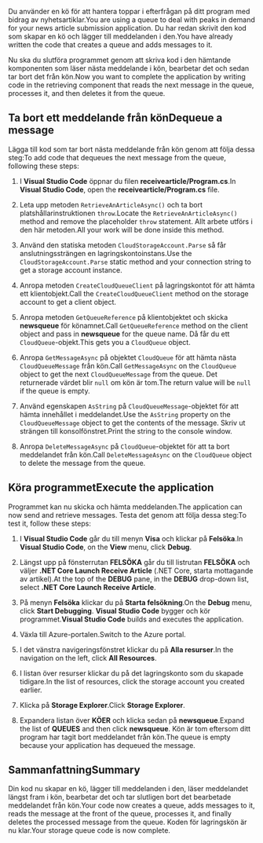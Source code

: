 <span data-ttu-id="3e227-101">Du använder en kö för att hantera toppar i efterfrågan på ditt program med bidrag av nyhetsartiklar.</span><span class="sxs-lookup"><span data-stu-id="3e227-101">You are using a queue to deal with peaks in demand for your news article submission application.</span></span> <span data-ttu-id="3e227-102">Du har redan skrivit den kod som skapar en kö och lägger till meddelanden i den.</span><span class="sxs-lookup"><span data-stu-id="3e227-102">You have already written the code that creates a queue and adds messages to it.</span></span>

<span data-ttu-id="3e227-103">Nu ska du slutföra programmet genom att skriva kod i den hämtande komponenten som läser nästa meddelande i kön, bearbetar det och sedan tar bort det från kön.</span><span class="sxs-lookup"><span data-stu-id="3e227-103">Now you want to complete the application by writing code in the retrieving component that reads the next message in the queue, processes it, and then deletes it from the queue.</span></span>

## <a name="dequeue-a-message"></a><span data-ttu-id="3e227-104">Ta bort ett meddelande från kön</span><span class="sxs-lookup"><span data-stu-id="3e227-104">Dequeue a message</span></span>

<span data-ttu-id="3e227-105">Lägga till kod som tar bort nästa meddelande från kön genom att följa dessa steg:</span><span class="sxs-lookup"><span data-stu-id="3e227-105">To add code that dequeues the next message from the queue, following these steps:</span></span>

1. <span data-ttu-id="3e227-106">I **Visual Studio Code** öppnar du filen **receivearticle/Program.cs**.</span><span class="sxs-lookup"><span data-stu-id="3e227-106">In **Visual Studio Code**, open the **receivearticle/Program.cs** file.</span></span>

1. <span data-ttu-id="3e227-107">Leta upp metoden `RetrieveAnArticleAsync()` och ta bort platshållarinstruktionen `throw`.</span><span class="sxs-lookup"><span data-stu-id="3e227-107">Locate the `RetrieveAnArticleAsync()` method and remove the placeholder `throw` statement.</span></span> <span data-ttu-id="3e227-108">Allt arbete utförs i den här metoden.</span><span class="sxs-lookup"><span data-stu-id="3e227-108">All your work will be done inside this method.</span></span>

1. <span data-ttu-id="3e227-109">Använd den statiska metoden `CloudStorageAccount.Parse` så får anslutningssträngen en lagringskontoinstans.</span><span class="sxs-lookup"><span data-stu-id="3e227-109">Use the `CloudStorageAccount.Parse` static method and your connection string to get a storage account instance.</span></span>

1. <span data-ttu-id="3e227-110">Anropa metoden `CreateCloudQueueClient` på lagringskontot för att hämta ett klientobjekt.</span><span class="sxs-lookup"><span data-stu-id="3e227-110">Call the `CreateCloudQueueClient` method on the storage account to get a client object.</span></span>

1. <span data-ttu-id="3e227-111">Anropa metoden `GetQueueReference` på klientobjektet och skicka **newsqueue** för könamnet.</span><span class="sxs-lookup"><span data-stu-id="3e227-111">Call `GetQueueReference` method on the client object and pass in **newsqueue** for the queue name.</span></span> <span data-ttu-id="3e227-112">Då får du ett `CloudQueue`-objekt.</span><span class="sxs-lookup"><span data-stu-id="3e227-112">This gets you a `CloudQueue` object.</span></span>

1. <span data-ttu-id="3e227-113">Anropa `GetMessageAsync` på objektet `CloudQueue` för att hämta nästa `CloudQueueMessage` från kön.</span><span class="sxs-lookup"><span data-stu-id="3e227-113">Call `GetMessageAsync` on the `CloudQueue` object to get the next `CloudQueueMessage` from the queue.</span></span> <span data-ttu-id="3e227-114">Det returnerade värdet blir `null` om kön är tom.</span><span class="sxs-lookup"><span data-stu-id="3e227-114">The return value will be `null` if the queue is empty.</span></span>

1. <span data-ttu-id="3e227-115">Använd egenskapen `AsString` på `CloudQueueMessage`-objektet för att hämta innehållet i meddelandet.</span><span class="sxs-lookup"><span data-stu-id="3e227-115">Use the `AsString` property on the `CloudQueueMessage` object to get the contents of the message.</span></span> <span data-ttu-id="3e227-116">Skriv ut strängen till konsolfönstret.</span><span class="sxs-lookup"><span data-stu-id="3e227-116">Print the string to the console window.</span></span>

1. <span data-ttu-id="3e227-117">Anropa `DeleteMessageAsync` på `CloudQueue`-objektet för att ta bort meddelandet från kön.</span><span class="sxs-lookup"><span data-stu-id="3e227-117">Call `DeleteMessageAsync` on the `CloudQueue` object to delete the message from the queue.</span></span>

## <a name="execute-the-application"></a><span data-ttu-id="3e227-118">Köra programmet</span><span class="sxs-lookup"><span data-stu-id="3e227-118">Execute the application</span></span>

<span data-ttu-id="3e227-119">Programmet kan nu skicka och hämta meddelanden.</span><span class="sxs-lookup"><span data-stu-id="3e227-119">The application can now send and retrieve messages.</span></span> <span data-ttu-id="3e227-120">Testa det genom att följa dessa steg:</span><span class="sxs-lookup"><span data-stu-id="3e227-120">To test it, follow these steps:</span></span>

1. <span data-ttu-id="3e227-121">I **Visual Studio Code** går du till menyn **Visa** och klickar på **Felsöka**.</span><span class="sxs-lookup"><span data-stu-id="3e227-121">In **Visual Studio Code**, on the **View** menu, click **Debug**.</span></span>

1. <span data-ttu-id="3e227-122">Längst upp på fönsterrutan **FELSÖKA** går du till listrutan **FELSÖKA** och väljer **.NET Core Launch Receive Article** (.NET Core, starta mottagande av artikel).</span><span class="sxs-lookup"><span data-stu-id="3e227-122">At the top of the **DEBUG** pane, in the **DEBUG** drop-down list, select **.NET Core Launch Receive Article**.</span></span>

1. <span data-ttu-id="3e227-123">På menyn **Felsöka** klickar du på **Starta felsökning**.</span><span class="sxs-lookup"><span data-stu-id="3e227-123">On the **Debug** menu, click **Start Debugging**.</span></span> <span data-ttu-id="3e227-124">**Visual Studio Code** bygger och kör programmet.</span><span class="sxs-lookup"><span data-stu-id="3e227-124">**Visual Studio Code** builds and executes the application.</span></span>

1. <span data-ttu-id="3e227-125">Växla till Azure-portalen.</span><span class="sxs-lookup"><span data-stu-id="3e227-125">Switch to the Azure portal.</span></span>

1. <span data-ttu-id="3e227-126">I det vänstra navigeringsfönstret klickar du på **Alla resurser**.</span><span class="sxs-lookup"><span data-stu-id="3e227-126">In the navigation on the left, click **All Resources**.</span></span>

1. <span data-ttu-id="3e227-127">I listan över resurser klickar du på det lagringskonto som du skapade tidigare.</span><span class="sxs-lookup"><span data-stu-id="3e227-127">In the list of resources, click the storage account you created earlier.</span></span>

1. <span data-ttu-id="3e227-128">Klicka på **Storage Explorer**.</span><span class="sxs-lookup"><span data-stu-id="3e227-128">Click **Storage Explorer**.</span></span>

1. <span data-ttu-id="3e227-129">Expandera listan över **KÖER** och klicka sedan på **newsqueue**.</span><span class="sxs-lookup"><span data-stu-id="3e227-129">Expand the list of **QUEUES** and then click **newsqueue**.</span></span> <span data-ttu-id="3e227-130">Kön är tom eftersom ditt program har tagit bort meddelandet från kön.</span><span class="sxs-lookup"><span data-stu-id="3e227-130">The queue is empty because your application has dequeued the message.</span></span>

## <a name="summary"></a><span data-ttu-id="3e227-131">Sammanfattning</span><span class="sxs-lookup"><span data-stu-id="3e227-131">Summary</span></span>

<span data-ttu-id="3e227-132">Din kod nu skapar en kö, lägger till meddelanden i den, läser meddelandet längst fram i kön, bearbetar det och tar slutligen bort det bearbetade meddelandet från kön.</span><span class="sxs-lookup"><span data-stu-id="3e227-132">Your code now creates a queue, adds messages to it, reads the message at the front of the queue, processes it, and finally deletes the processed message from the queue.</span></span> <span data-ttu-id="3e227-133">Koden för lagringskön är nu klar.</span><span class="sxs-lookup"><span data-stu-id="3e227-133">Your storage queue code is now complete.</span></span>